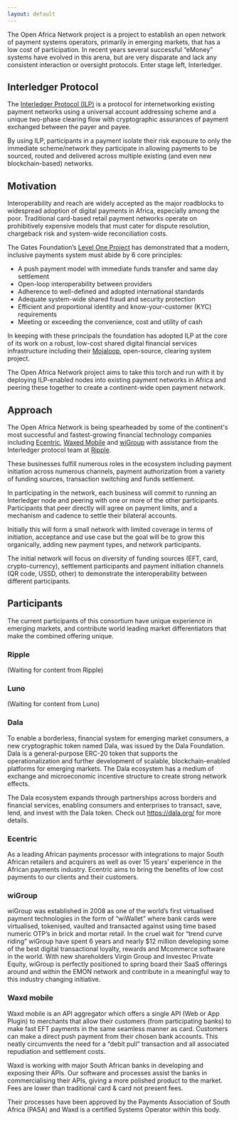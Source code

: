 ```yaml
---
layout: default
---
```


The Open Africa Network project is a project to establish an open network of payment systems operators, primarily in emerging markets, that has a low cost of participation. In recent years several successful “eMoney” systems have evolved in this arena, but are very disparate and lack any consistent interaction or oversight protocols. Enter stage left, Interledger. 

## Interledger Protocol

The [Interledger Protocol (ILP)](https://interledger.org) is a protocol for internetworking existing payment networks using a universal account addressing scheme and a unique two-phase clearing flow with cryptographic assurances of payment exchanged between the payer and payee.

By using ILP, participants in a payment isolate their risk exposure to only the immediate scheme/network they participate in allowing payments to be sourced, routed and delivered across multiple existing (and even new blockchain-based) networks.

## Motivation

Interoperability and reach are widely accepted as the major roadblocks to widespread adoption of digital payments in Africa, especially among the poor. Traditional card-based retail payment networks operate on prohibitively expensive models that must cater for dispute resolution, chargeback risk and system-wide reconciliation costs.

The Gates Foundation’s [Level One Project](https://leveloneproject.org) has demonstrated that a modern, inclusive payments system must abide by 6 core principles:

  - A push payment model with immediate funds transfer and same day settlement
  - Open-loop interoperability between providers
  - Adherence to well-defined and adopted international standards
  - Adequate system-wide shared fraud and security protection
  - Efficient and proportional identity and know-your-customer (KYC) requirements
  - Meeting or exceeding the convenience, cost and utility of cash

In keeping with these principals the foundation has adopted ILP at the core of its work on a robust, low-cost shared digital financial services infrastructure including their [Mojaloop](https://mojaloop.io), open-source, clearing system project.

The Open Africa Network project aims to take this torch and run with it by deploying ILP-enabled nodes into existing payment networks in Africa and peering these together to create a continent-wide open payment network.

## Approach

The Open Africa Network is being spearheaded by some of the continent's most successful and fastest-growing financial technology companies including [Ecentric](http://www.ecentric.co.za/), [Waxed Mobile](https://www.waxedmobile.com/) and [wiGroup](https://www.wigroupinternational.com/) with assistance from the Interledger protocol team at [Ripple](https://ripple.com).

These businesses fulfill numerous roles in the ecosystem including payment initiation across numerous channels, payment authorization from a variety of funding sources, transaction switching and funds settlement.

In participating in the network, each business will commit to running an Interledger node and peering with one or more of the other participants. Participants that peer directly will agree on payment limits, and a mechanism and cadence to settle their bilateral accounts.

Initially this will form a small network with limited coverage in terms of initiation, acceptance and use case but the goal will be to grow this organically, adding new payment types, and network participants.

The initial network will focus on diversity of funding sources (EFT, card, crypto-currency), settlement participants and payment initiation channels (QR code, USSD, other) to demonstrate the interoperability between different participants.

## Participants

The current participants of this consortium have unique experience in emerging markets, and contribute world leading market differentiators that make the combined offering unique.

### Ripple

(Waiting for content from Ripple)

### Luno

(Waiting for content from Luno)

### Dala
To enable a borderless, financial system for emerging market consumers, a new cryptographic token named Dala, was issued by the Dala Foundation. Dala is a general-purpose ERC-20 token that supports the operationalization and further development of scalable, blockchain-enabled platforms for emerging markets. The Dala ecosystem has a medium of exchange and microeconomic incentive structure to create strong network effects.

The Dala ecosystem expands through partnerships across borders and financial services, enabling consumers and enterprises to transact, save, lend, and invest with the Dala token. Check out https://dala.org/ for more details.

### Ecentric

As a leading African payments processor with integrations to major South African retailers and acquirers as well as over 15 years’ experience in the African payments industry.
Ecentric aims to bring the benefits of low cost payments to our clients and their customers.

### wiGroup

wiGroup was established in 2008 as one of the world’s first virtualised payment technologies in the form of “wiWallet” where bank cards were virtualised, tokenised, vaulted and transacted against using time based numeric OTP’s in brick and mortar retail. In the cruel wait for “trend curve riding” wiGroup have spent 6 years and nearly $12 million developing some of the best digital transactional loyalty, rewards and Mcommerce software in the world. With new shareholders Virgin Group and Investec Private Equity, wiGroup is perfectly positioned to spring board their SaaS offerings around and within the EMON network and contribute in a meaningful way to this industry changing initiative. 

### Waxd mobile

Waxd mobile is an API aggregator which offers a single API (Web or App Plugin) to merchants that allow their customers (from participating banks) to make fast EFT payments in the same seamless manner as card. Customers can make a direct push payment from their chosen bank accounts. This neatly circumvents the need for a “debit pull” transaction and all associated repudiation and settlement costs.

Waxd is working with major South African banks in developing and exposing their APIs. Our software and processes assist the banks in commercialising their APIs, giving a more polished product to the market. Fees are lower than traditional card & card not present fees. 

Their processes have been approved by the Payments Association of South Africa (PASA) and Waxd is a certified Systems Operator within this body. 
